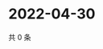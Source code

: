# 2022-04-30

共 0 条

<!-- BEGIN WEIBO -->
<!-- 最后更新时间 Sat Apr 30 2022 14:19:55 GMT+0800 (China Standard Time) -->

<!-- END WEIBO -->

